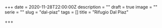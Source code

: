 +++
date = 2020-11-28T22:00:00Z
description = ""
draft = true
image = ""
serie = ""
slug = "dal-piaz"
tags = []
title = "Rifugio Dal Piaz"

+++
